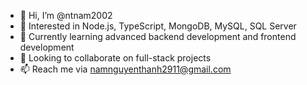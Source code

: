 - 👋 Hi, I’m @ntnam2002
- 👀 Interested in Node.js, TypeScript, MongoDB, MySQL, SQL Server
- 🌱 Currently learning advanced backend development and frontend development
- 💞️ Looking to collaborate on full-stack projects
- 📫 Reach me via namnguyenthanh2911@gmail.com
  


